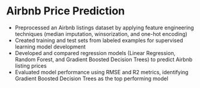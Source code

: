 # Airbnb Price Prediction
- Preprocessed an Airbnb listings dataset by applying feature engineering techniques (median imputation, winsorization, and one-hot encoding)
- Created training and test sets from labeled examples for supervised learning model development
- Developed and compared regression models (Linear Regression, Random Forest, and Gradient Boosted Decision Trees) to predict Airbnb listing prices
- Evaluated model performance using RMSE and R2 metrics, identifying Gradient Boosted Decision Trees as the top performing model
